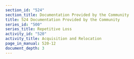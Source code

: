 ```yaml
---
section_id: "524"
section_title: Documentation Provided by the Community
title: 524 Documentation Provided by the Community
series_id: "500"
series_title: Repetitive Loss
activity_id: "520"
activity_title: Acquisition and Relocation
page_in_manual: 520-12
document_depth: 3
---
```

